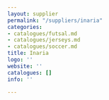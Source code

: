 ```yaml
---
layout: supplier
permalink: "/suppliers/inaria"
categories:
- catalogues/futsal.md
- catalogues/jerseys.md
- catalogues/soccer.md
title: Inaria
logo: ''
website: ''
catalogues: []
info: ''

---
```


